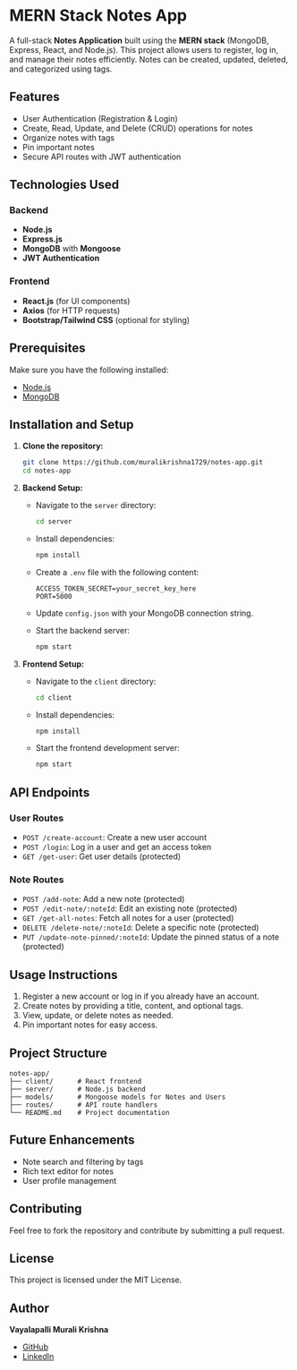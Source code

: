 # MERN Stack Notes App

A full-stack **Notes Application** built using the **MERN stack** (MongoDB, Express, React, and Node.js). This project allows users to register, log in, and manage their notes efficiently. Notes can be created, updated, deleted, and categorized using tags.

## Features

- User Authentication (Registration & Login)
- Create, Read, Update, and Delete (CRUD) operations for notes
- Organize notes with tags
- Pin important notes
- Secure API routes with JWT authentication

## Technologies Used

### Backend
- **Node.js**
- **Express.js**
- **MongoDB** with **Mongoose**
- **JWT Authentication**

### Frontend
- **React.js** (for UI components)
- **Axios** (for HTTP requests)
- **Bootstrap/Tailwind CSS** (optional for styling)

## Prerequisites
Make sure you have the following installed:
- [Node.js](https://nodejs.org/)
- [MongoDB](https://www.mongodb.com/)

## Installation and Setup

1. **Clone the repository:**
   ```bash
   git clone https://github.com/muralikrishna1729/notes-app.git
   cd notes-app
   ```

2. **Backend Setup:**
   - Navigate to the `server` directory:
     ```bash
     cd server
     ```
   - Install dependencies:
     ```bash
     npm install
     ```
   - Create a `.env` file with the following content:
     ```env
     ACCESS_TOKEN_SECRET=your_secret_key_here
     PORT=5000
     ```
   - Update `config.json` with your MongoDB connection string.

   - Start the backend server:
     ```bash
     npm start
     ```

3. **Frontend Setup:**
   - Navigate to the `client` directory:
     ```bash
     cd client
     ```
   - Install dependencies:
     ```bash
     npm install
     ```
   - Start the frontend development server:
     ```bash
     npm start
     ```

## API Endpoints

### User Routes
- `POST /create-account`: Create a new user account
- `POST /login`: Log in a user and get an access token
- `GET /get-user`: Get user details (protected)

### Note Routes
- `POST /add-note`: Add a new note (protected)
- `POST /edit-note/:noteId`: Edit an existing note (protected)
- `GET /get-all-notes`: Fetch all notes for a user (protected)
- `DELETE /delete-note/:noteId`: Delete a specific note (protected)
- `PUT /update-note-pinned/:noteId`: Update the pinned status of a note (protected)

## Usage Instructions
1. Register a new account or log in if you already have an account.
2. Create notes by providing a title, content, and optional tags.
3. View, update, or delete notes as needed.
4. Pin important notes for easy access.

## Project Structure
```
notes-app/
├── client/      # React frontend
├── server/      # Node.js backend
├── models/      # Mongoose models for Notes and Users
├── routes/      # API route handlers
└── README.md    # Project documentation
```

## Future Enhancements
- Note search and filtering by tags
- Rich text editor for notes
- User profile management

## Contributing
Feel free to fork the repository and contribute by submitting a pull request.

## License
This project is licensed under the MIT License.

## Author
**Vayalapalli Murali Krishna**
- [GitHub](https://github.com/muralikrishna1729)
- [LinkedIn](https://www.linkedin.com/in/murali-krishna-vayalapalli-b15365280)
